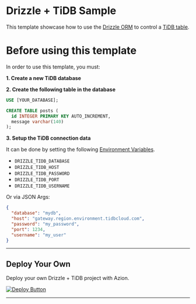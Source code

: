 # Drizzle + TiDB Sample

This template showcase how to use the [Drizzle ORM](https://orm.drizzle.team/) to control a [TiDB table](https://tidbcloud.com).

# Before using this template
In order to use this template, you must:

**1. Create a new TiDB database**

**2. Create the following table in the database**
```sql
USE [YOUR_DATABASE]; 

CREATE TABLE posts (
  id INTEGER PRIMARY KEY AUTO_INCREMENT,
  message varchar(140)
);
```

**3. Setup the TiDB connection data**

It can be done by setting the following [Environment Variables](https://www.azion.com/en/documentation/products/edge-functions/environment-variables/).
- `DRIZZLE_TIDB_DATABASE`
- `DRIZZLE_TIDB_HOST`
- `DRIZZLE_TIDB_PASSWORD`
- `DRIZZLE_TIDB_PORT`
- `DRIZZLE_TIDB_USERNAME`

Or via JSON Args:
```json
{
  "database": "mydb",
  "host": "gateway.region.environment.tidbcloud.com",
  "password": "my_password",
  "port": 1234,
  "username": "my_user"
}
```

---

## Deploy Your Own

Deploy your own Drizzle + TiDB project with Azion.

[![Deploy Button](/static/button.png)](https://console.azion.com/create/drizzle-orm/drizzle-tidb-starter-kit "Deploy with Azion")

---
